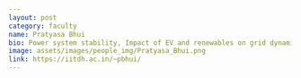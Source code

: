 ```yaml
---
layout: post
category: faculty
name: Pratyasa Bhui
bio: Power system stability, Impact of EV and renewables on grid dynamics, wide area measurement systems, Microgrids
image: assets/images/people_img/Pratyasa_Bhui.png
link: https://iitdh.ac.in/~pbhui/
---
```

